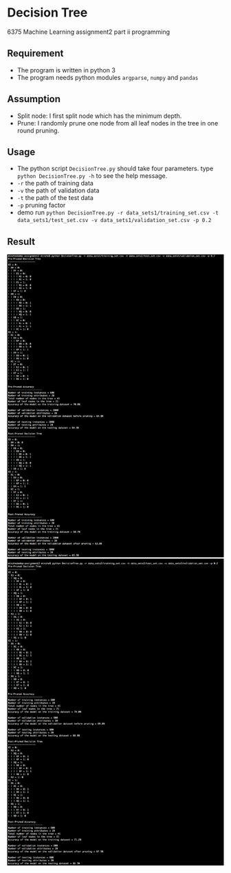 # Decision Tree
6375 Machine Learning assignment2 part ii programming

## Requirement
* The program is written in python 3
* The program needs python modules `argparse`, `numpy` and `pandas`

## Assumption
* Split node: I first split node which has the minimum depth.
* Prune: I randomly prune one node from all leaf nodes in the tree in one round pruning.

## Usage
* The python script `DecisionTree.py` should take four parameters. type `python DecisionTree.py -h` to see the help message.
* `-r` the path of training data
* `-v` the path of validation data
* `-t` the path of the test data
* `-p` pruning factor
* demo run `python DecisionTree.py -r data_sets1/training_set.csv -t data_sets1/test_set.csv -v data_sets1/validation_set.csv -p 0.2`

## Result
![dataset1](dataset1.png)
![dataset2](dataset2.png)